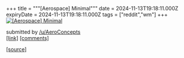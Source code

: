 +++
title = """[Aerospace] Minimal"""
date = 2024-11-13T19:18:11.000Z
expiryDate = 2024-11-13T19:18:11.000Z
tags = ["reddit","wm"]
+++
[![[Aerospace] Minimal](https://preview.redd.it/qk6ey2i9yp0e1.png?width=640&crop=smart&auto=webp&s=0f372f6581a33921b39334070a0b18b5262e4b4a "[Aerospace] Minimal")](https://www.reddit.com/r/unixporn/comments/1gqkzx2/aerospace_minimal/)

submitted by [/u/AeroConcepts](https://www.reddit.com/user/AeroConcepts)  
[\[link\]](https://i.redd.it/qk6ey2i9yp0e1.png) [\[comments\]](https://www.reddit.com/r/unixporn/comments/1gqkzx2/aerospace_minimal/)

[[source]](https://www.reddit.com/r/unixporn/comments/1gqkzx2/aerospace_minimal/)
